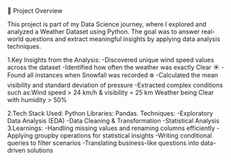 📌 Project Overview

This project is part of my Data Science journey, where I explored and analyzed a Weather Dataset using Python. 
The goal was to answer real-world questions and extract meaningful insights by applying data analysis techniques.

1.Key Insights from the Analysis:
-Discovered unique wind speed values across the dataset
-Identified how often the weather was exactly Clear ☀️
-Found all instances when Snowfall was recorded ❄️
-Calculated the mean visibility and standard deviation of pressure
-Extracted complex conditions such as:Wind speed > 24 km/h & visibility = 25 km
Weather being Clear with humidity > 50%

2.Tech Stack Used:
Python
Libraries: Pandas.
Techniques:
-Exploratory Data Analysis (EDA)
-Data Cleaning & Transformation
-Statistical Analysis
3.Learnings:
-Handling missing values and renaming columns efficiently
-Applying groupby operations for statistical insights
-Writing conditional queries to filter scenarios
-Translating business-like questions into data-driven solutions

